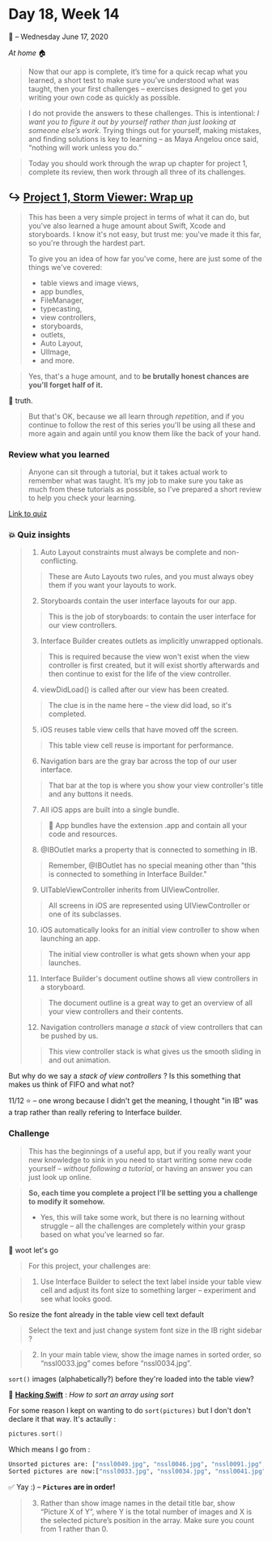 # Day 18, Week 14
:calendar: – Wednesday June 17, 2020

*At home* :house:

>Now that our app is complete, it’s time for a quick recap what you learned, a short test to make sure you’ve understood what was taught, then your first challenges – exercises designed to get you writing your own code as quickly as possible.

>I do not provide the answers to these challenges. This is intentional: *I want you to figure it out by yourself rather than just looking at someone else’s work*. Trying things out for yourself, making mistakes, and finding solutions is key to learning – as Maya Angelou once said, “nothing will work unless you do.”

>Today you should work through the wrap up chapter for project 1, complete its review, then work through all three of its challenges.

## :arrow_right_hook: [Project 1, Storm Viewer: Wrap up](https://www.hackingwithswift.com/read/1/7/wrap-up) 

>This has been a very simple project in terms of what it can do, but you've also learned a huge amount about Swift, Xcode and storyboards. I know it's not easy, but trust me: you've made it this far, so you're through the hardest part.
>
>To give you an idea of how far you've come, here are just some of the things we've covered: 
>* table views and image views,
>* app bundles,
>* FileManager,
>* typecasting,
>* view controllers,
>* storyboards,
>* outlets,
>* Auto Layout,
>* UIImage,
>* and more.

>Yes, that's a huge amount, and to **be brutally honest chances are you'll forget half of it.** 

:100: truth.

>But that's OK, because we all learn through *repetition*, and if you continue to follow the rest of this series you'll be using all these and more again and again until you know them like the back of your hand.

### Review what you learned

>Anyone can sit through a tutorial, but it takes actual work to remember what was taught. It’s my job to make sure you take as much from these tutorials as possible, so I’ve prepared a short review to help you check your learning.

[Link to quiz](https://www.hackingwithswift.com/review/hws/project-1-storm-viewer)

### :boom: Quiz insights

>1) Auto Layout constraints must always be complete and non-conflicting.
>> These are Auto Layouts two rules, and you must always obey them if you want your layouts to work.
>
>2) Storyboards contain the user interface layouts for our app.
>> This is the job of storyboards: to contain the user interface for our view controllers.
>
>3) Interface Builder creates outlets as implicitly unwrapped optionals.
>> This is required because the view won't exist when the view controller is first created, but it will exist shortly afterwards and then continue to exist for the life of the view controller.
>
>4) viewDidLoad() is called after our view has been created.
>>The clue is in the name here – the view did load, so it's completed.
>
>5)  iOS reuses table view cells that have moved off the screen.
>>This table view cell reuse is important for performance.
>
>6) Navigation bars are the gray bar across the top of our user interface.
>>That bar at the top is where you show your view controller's title and any buttons it needs.
>
>7) All iOS apps are built into a single bundle.
>>:burrito: App bundles have the extension .app and contain all your code and resources.
>
>8) @IBOutlet marks a property that is connected to something in IB.
>> Remember, @IBOutlet has no special meaning other than "this is connected to something in Interface Builder."
>
>9) UITableViewController inherits from UIViewController.
>>All screens in iOS are represented using UIViewController or one of its subclasses.
>
>10) iOS automatically looks for an initial view controller to show when launching an app.
>>The initial view controller is what gets shown when your app launches.
>
>11) Interface Builder's document outline shows all view controllers in a storyboard.
>>The document outline is a great way to get an overview of all your view controllers and their contents.
>
>12) Navigation controllers manage _a stack_ of view controllers that can be pushed by us.
>>This view controller stack is what gives us the smooth sliding in and out animation.

But why do we say a *stack of view controllers* ? Is this something that makes us think of FIFO and what not?

11/12 :star: – one wrong because I didn't get the meaning, I thought "in IB" was a trap rather than really refering to Interface builder.

### Challenge

>This has the beginnings of a useful app, but if you really want your new knowledge to sink in you need to start writing some new code yourself – *without following a tutorial*, or having an answer you can just look up online.

>**So, each time you complete a project I’ll be setting you a challenge to modify it somehow.** 
>* Yes, this will take some work, but there is no learning without struggle – all the challenges are completely within your grasp based on what you’ve learned so far.

:tada: woot let's go

>For this project, your challenges are:

>1) Use Interface Builder to select the text label inside your table view cell and adjust its font size to something larger – experiment and see what looks good.

So resize the font already in the table view cell text default
>Select the text and just change system font size in the IB right sidebar ?

>2) In your main table view, show the image names in sorted order, so “nssl0033.jpg” comes before “nssl0034.jpg”.

`sort()` images (alphabetically?) before they're loaded into the table view?

:pushpin: [**Hacking Swift**](https://www.hackingwithswift.com/example-code/arrays/how-to-sort-an-array-using-sort) : *How to sort an array using sort*

For some reason I kept on wanting to do `sort(pictures)` but I don't don't declare it that way. It's actaully :

```swift
pictures.sort()
```

Which means I go from :

```sh
Unsorted pictures are: ["nssl0049.jpg", "nssl0046.jpg", "nssl0091.jpg", "nssl0045.jpg", "nssl0051.jpg", "nssl0041.jpg", "nssl0042.jpg", "nssl0043.jpg", "nssl0033.jpg", "nssl0034.jpg"]
Sorted pictures are now:["nssl0033.jpg", "nssl0034.jpg", "nssl0041.jpg", "nssl0042.jpg", "nssl0043.jpg", "nssl0045.jpg", "nssl0046.jpg", "nssl0049.jpg", "nssl0051.jpg", "nssl0091.jpg"]
```

:white_check_mark:  Yay :) – **`Pictures` are in order!**


>3) Rather than show image names in the detail title bar, show “Picture X of Y”, where Y is the total number of images and X is the selected picture’s position in the array. Make sure you count from 1 rather than 0.

